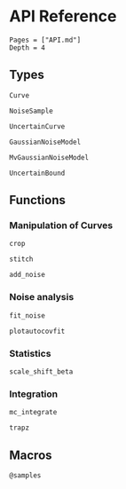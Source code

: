 # API Reference

```@contents
Pages = ["API.md"]
Depth = 4
```

## Types

```@docs
Curve

NoiseSample

UncertainCurve

GaussianNoiseModel

MvGaussianNoiseModel

UncertainBound
```

## Functions

### Manipulation of Curves

```@docs
crop

stitch

add_noise
```

### Noise analysis

```@docs
fit_noise

plotautocovfit

```

### Statistics

```@docs
scale_shift_beta
```

### Integration

```@docs
mc_integrate

trapz
```

## Macros

```@docs
@samples
```